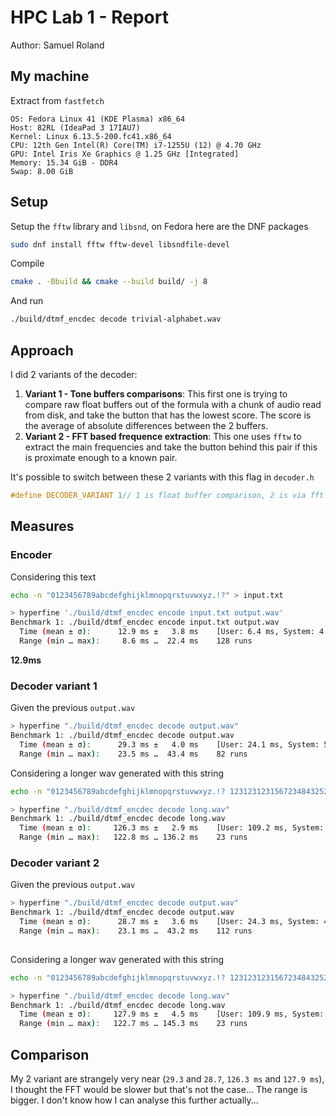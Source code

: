 # HPC Lab 1 - Report
Author: Samuel Roland

## My machine

Extract from `fastfetch`
```
OS: Fedora Linux 41 (KDE Plasma) x86_64
Host: 82RL (IdeaPad 3 17IAU7)
Kernel: Linux 6.13.5-200.fc41.x86_64
CPU: 12th Gen Intel(R) Core(TM) i7-1255U (12) @ 4.70 GHz
GPU: Intel Iris Xe Graphics @ 1.25 GHz [Integrated]
Memory: 15.34 GiB - DDR4
Swap: 8.00 GiB
```

## Setup

Setup the `fftw` library and `libsnd`, on Fedora here are the DNF packages
```sh
sudo dnf install fftw fftw-devel libsndfile-devel
```

Compile
```sh
cmake . -Bbuild && cmake --build build/ -j 8
```

And run
```sh
./build/dtmf_encdec decode trivial-alphabet.wav
```

## Approach
I did 2 variants of the decoder:
1. **Variant 1 - Tone buffers comparisons**: This first one is trying to compare raw float buffers out of the formula with a chunk of audio read from disk, and take the button that has the lowest score. The score is the average of absolute differences between the 2 buffers.
1. **Variant 2 - FFT based frequence extraction**: This one uses `fftw` to extract the main frequencies and take the button behind this pair if this is proximate enough to a known pair.

It's possible to switch between these 2 variants with this flag in `decoder.h`

```c
#define DECODER_VARIANT 1// 1 is float buffer comparison, 2 is via fft
```

## Measures
### Encoder
Considering this text
```sh
echo -n "0123456789abcdefghijklmnopqrstuvwxyz.!?" > input.txt
```

```sh
> hyperfine './build/dtmf_encdec encode input.txt output.wav'
Benchmark 1: ./build/dtmf_encdec encode input.txt output.wav
  Time (mean ± σ):      12.9 ms ±   3.8 ms    [User: 6.4 ms, System: 4.9 ms]
  Range (min … max):     8.6 ms …  22.4 ms    128 runs
```

**12.9ms**
 
### Decoder variant 1
Given the previous `output.wav`

```sh
> hyperfine "./build/dtmf_encdec decode output.wav"
Benchmark 1: ./build/dtmf_encdec decode output.wav
  Time (mean ± σ):      29.3 ms ±   4.0 ms    [User: 24.1 ms, System: 5.0 ms]
  Range (min … max):    23.5 ms …  43.4 ms    82 runs
```

Considering a longer wav generated with this string
```sh
echo -n "0123456789abcdefghijklmnopqrstuvwxyz.!? 123123123156723484325287934892739423726578614789234892349825624242928934892348924820489234928048298492856523472374023784923492834982948234023242234242287432738472374892379842738947298356237645023744232342842848894280420sfbkadfkjlwejltngijooiuwerjzniodfsakjhjhwerhkjwrjkhaflkjasdkjhsadgjbawlrwjlkaslkjd" > input.txt
```

```sh
> hyperfine "./build/dtmf_encdec decode long.wav"
Benchmark 1: ./build/dtmf_encdec decode long.wav
  Time (mean ± σ):     126.3 ms ±   2.9 ms    [User: 109.2 ms, System: 16.5 ms]
  Range (min … max):   122.8 ms … 136.2 ms    23 runs
```
 
### Decoder variant 2

Given the previous `output.wav`

```sh
> hyperfine "./build/dtmf_encdec decode output.wav"
Benchmark 1: ./build/dtmf_encdec decode output.wav
  Time (mean ± σ):      28.7 ms ±   3.6 ms    [User: 24.3 ms, System: 4.3 ms]
  Range (min … max):    23.1 ms …  43.2 ms    112 runs
 
```

Considering a longer wav generated with this string
```sh
echo -n "0123456789abcdefghijklmnopqrstuvwxyz.!? 123123123156723484325287934892739423726578614789234892349825624242928934892348924820489234928048298492856523472374023784923492834982948234023242234242287432738472374892379842738947298356237645023744232342842848894280420sfbkadfkjlwejltngijooiuwerjzniodfsakjhjhwerhkjwrjkhaflkjasdkjhsadgjbawlrwjlkaslkjd" > input.txt
```

```sh
> hyperfine "./build/dtmf_encdec decode long.wav"
Benchmark 1: ./build/dtmf_encdec decode long.wav
  Time (mean ± σ):     127.9 ms ±   4.5 ms    [User: 109.9 ms, System: 17.6 ms]
  Range (min … max):   122.7 ms … 145.3 ms    23 runs
```

## Comparison
My 2 variant are strangely very near (`29.3` and `28.7`, `126.3 ms` and `127.9 ms`), I thought the FFT would be slower but that's not the case... The range is bigger. I don't know how I can analyse this further actually...
